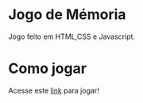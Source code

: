 # Jogo de Mémoria
Jogo feito em HTML,CSS e Javascript.
# Como jogar
Acesse este [link](https://yydaniel1999.github.io/dio-js-emoji-memory-game-/) para jogar!
